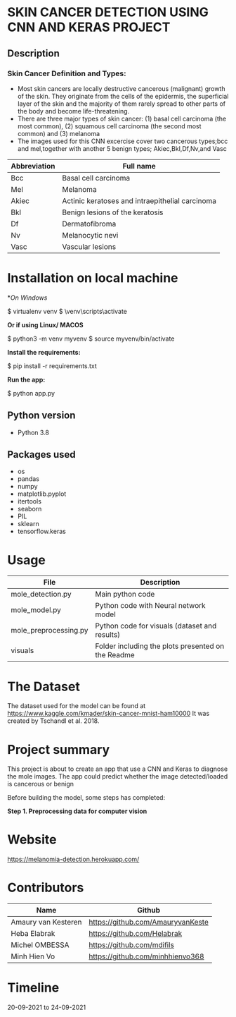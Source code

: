# SKIN CANCER DETECTION USING CNN AND KERAS PROJECT

## Description
### Skin Cancer Definition and Types: 
- Most skin cancers are locally destructive cancerous (malignant) growth of the skin. They originate from the cells of the epidermis, the superficial layer of the skin and the majority of them rarely spread to other parts of the body and become life-threatening. 
- There are three major types of skin cancer: (1) basal cell carcinoma (the most common), (2) squamous cell carcinoma (the second most common) and (3) melanoma
- The images used for this CNN excercise cover two cancerous types;bcc and mel,together with another 5 benign types; Akiec,Bkl,Df,Nv,and Vasc

 | Abbreviation          | Full name                              |
 |-----------------------|----------------------------------------|
 |Bcc | Basal cell carcinoma |
 |Mel| Melanoma |
 |Akiec| Actinic keratoses and intraepithelial carcinoma | 
 |Bkl | Benign lesions of the keratosis |
 |Df | Dermatofibroma |
 |Nv | Melanocytic nevi|
 |Vasc| Vascular lesions |

# Installation on local machine

**On Windows*

$ virtualenv venv 
$ \venv\scripts\activate

**Or if using Linux/ MACOS**

$ python3 -m venv myvenv
$ source myvenv/bin/activate

**Install the requirements:**

$ pip install -r requirements.txt

**Run the app:**

$ python app.py

## Python version
* Python 3.8

## Packages used
* os
* pandas
* numpy
* matplotlib.pyplot
* itertools
* seaborn
* PIL
* sklearn
* tensorflow.keras

# Usage
| File                | Description                                                    |
|---------------------|----------------------------------------------------------------|
| mole_detection.py         | Main python code|
| mole_model.py         | Python code with Neural network model|
| mole_preprocessing.py        | Python code for visuals (dataset and results)|
| visuals            | Folder including the plots presented on the Readme |


# The Dataset

The dataset used for the model can be found at  https://www.kaggle.com/kmader/skin-cancer-mnist-ham10000 
It was created by Tschandl et al. 2018. 


# Project summary

This project is about to create an app that use a CNN and Keras to diagnose the mole images. The app could predict whether the image detected/loaded is cancerous or benign

Before building the model, some steps has completed:

**Step 1. Preprocessing data for computer vision**



# Website
https://melanomia-detection.herokuapp.com/

# Contributors
| Name                  | Github                                 |
|-----------------------|----------------------------------------|
|Amaury van Kesteren | https://github.com/AmauryvanKeste | 
|Heba Elabrak | https://github.com/Helabrak |
|Michel OMBESSA | https://github.com/mdifils |
|Minh Hien Vo| https://github.com/minhhienvo368 |

# Timeline
20-09-2021 to 24-09-2021
